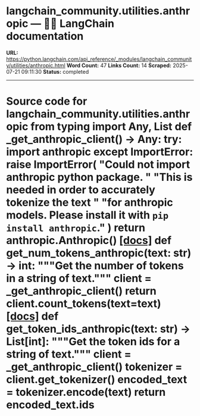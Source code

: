 # langchain_community.utilities.anthropic — 🦜🔗 LangChain  documentation

**URL:** https://python.langchain.com/api_reference/_modules/langchain_community/utilities/anthropic.html
**Word Count:** 47
**Links Count:** 14
**Scraped:** 2025-07-21 09:11:30
**Status:** completed

---

# Source code for langchain\_community.utilities.anthropic               from typing import Any, List               def _get_anthropic_client() -> Any:         try:             import anthropic         except ImportError:             raise ImportError(                 "Could not import anthropic python package. "                 "This is needed in order to accurately tokenize the text "                 "for anthropic models. Please install it with `pip install anthropic`."             )         return anthropic.Anthropic()                              [[docs]](https://python.langchain.com/api_reference/community/utilities/langchain_community.utilities.anthropic.get_num_tokens_anthropic.html#langchain_community.utilities.anthropic.get_num_tokens_anthropic)     def get_num_tokens_anthropic(text: str) -> int:         """Get the number of tokens in a string of text."""         client = _get_anthropic_client()         return client.count_tokens(text=text)                                             [[docs]](https://python.langchain.com/api_reference/community/utilities/langchain_community.utilities.anthropic.get_token_ids_anthropic.html#langchain_community.utilities.anthropic.get_token_ids_anthropic)     def get_token_ids_anthropic(text: str) -> List[int]:         """Get the token ids for a string of text."""         client = _get_anthropic_client()         tokenizer = client.get_tokenizer()         encoded_text = tokenizer.encode(text)         return encoded_text.ids